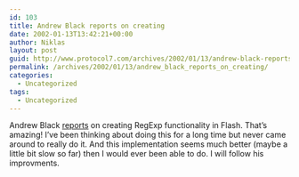 ```yaml
---
id: 103
title: Andrew Black reports on creating
date: 2002-01-13T13:42:21+00:00
author: Niklas
layout: post
guid: http://www.protocol7.com/archives/2002/01/13/andrew-black-reports-on-creating/
permalink: /archives/2002/01/13/andrew_black_reports_on_creating/
categories:
  - Uncategorized
tags:
  - Uncategorized
---
```

<div class='microid-8a352f32fb71d215e94fe16f2db43218864ceb65'>
  <p>
    Andrew Black <a href="http://www.tribalonline.f2s.com/v3/flash/regexp/">reports</a> on creating RegExp functionality in Flash. That&#8217;s amazing! I&#8217;ve been thinking about doing this for a long time but never came around to really do it. And this implementation seems much better (maybe a little bit slow so far) then I would ever been able to do. I will follow his improvments.
  </p>
</div>